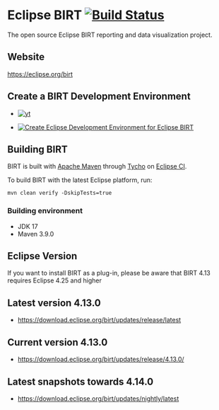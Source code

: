 # Eclipse BIRT [![Build Status](https://github.com/eclipse-birt/birt/workflows/CI/badge.svg)](https://github.com/eclipse-birt/birt/actions)
The open source Eclipse BIRT reporting and data visualization project. 

## Website
https://eclipse.org/birt  

## Create a BIRT Development Environment
* [![yt](https://user-images.githubusercontent.com/180969/143874274-9221c016-846b-4e60-8e06-7f90cb72fc8f.png)](https://www.youtube.com/watch?v=FqfrG2I0AIw)

* [![Create Eclipse Development Environment for Eclipse BIRT](https://download.eclipse.org/oomph/www/setups/svg/birt.svg)](https://www.eclipse.org/setups/installer/?url=https://raw.githubusercontent.com/eclipse/birt/master/build/org.eclipse.birt.releng/BIRTConfiguration.setup&show=true "Click to open Eclipse-Installer Auto Launch or drag into your running installer")

## Building BIRT
BIRT is built with [Apache Maven](http://maven.apache.org) through [Tycho](https://github.com/eclipse/tycho) on [Eclipse CI](https://ci.eclipse.org/birt).

To build BIRT with the latest Eclipse platform, run:

    mvn clean verify -DskipTests=true
    
### Building environment
* JDK 17
* Maven 3.9.0

## Eclipse Version
If you want to install BIRT as a plug-in, please be aware that BIRT 4.13 requires Eclipse 4.25 and higher

## Latest version 4.13.0
* https://download.eclipse.org/birt/updates/release/latest

## Current version 4.13.0
* https://download.eclipse.org/birt/updates/release/4.13.0/

## Latest snapshots towards 4.14.0
* https://download.eclipse.org/birt/updates/nightly/latest

